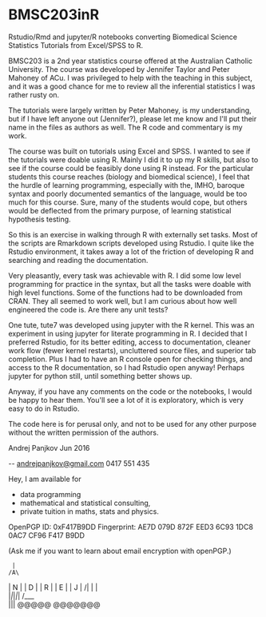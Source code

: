 # BMSC203inR
Rstudio/Rmd and jupyter/R notebooks converting Biomedical Science Statistics Tutorials from Excel/SPSS to R.

BMSC203 is a 2nd year statistics course offered at the Australian Catholic
University. The course was developed by Jennifer Taylor and Peter Mahoney of
ACu. I was privileged to help with the teaching in this subject, and it
was a good chance for me to review all the inferential statistics I was rather
rusty on.

The tutorials were largely written by Peter Mahoney, is my understanding, but
if I have left anyone out (Jennifer?), please let me know and I'll put their
name in the files as authors as well.  The R code and commentary is my work.

The course was built on tutorials using Excel and SPSS. I wanted to see if the
tutorials were doable using R.  Mainly I did it to up my R skills, but also to
see if the course could be feasibly done using R instead. For the particular
students this course reaches (biology and biomedical science), I feel that the
hurdle of learning programming, especially with the, IMHO, baroque syntax and
poorly documented semantics of the language, would be too much for this
course.  Sure, many of the students would cope, but others would be deflected
from the primary purpose, of learning statistical hypothesis testing.

So this is an exercise in walking through R with externally set tasks.  Most of
the scripts are Rmarkdown scripts developed using Rstudio. I quite like the
Rstudio environment, it takes away a lot of the friction of developing R and searching and reading the documentation.

Very pleasantly, every task was achievable with R.  I did some low level
programming for practice in the syntax, but all the tasks were doable with high
level functions. Some of the functions had to be downloaded from CRAN.  They
all seemed to work well, but I am curious about how well engineered the code
is. Are there any unit tests?

One tute, tute7 was developed using jupyter with the R kernel. This was an
experiment in using jupyter for literate programming in R. I decided that I
preferred Rstudio, for its better editing, access to documentation, cleaner
work flow (fewer kernel restarts), uncluttered source files, and superior tab completion.  Plus I had to have an R console open for checking things, and access to the R documentation, so I had Rstudio open anyway!  Perhaps jupyter for python still, until something better shows up.

Anyway, if you have any comments on the code or the notebooks, I would be happy
to hear them. You'll see a lot of it is exploratory, which is very easy to do
in Rstudio. 

The code here is for perusal only, and not to be used for any other purpose
without the written permission of the authors.

Andrej Panjkov
Jun 2016

-- 
andrejpanjkov@gmail.com 0417 551 435

Hey, I am available for 
* data programming
* mathematical and statistical consulting,
* private tuition in maths, stats and physics.

OpenPGP ID: 0xF417B9DD
Fingerprint: AE7D 079D 872F EED3 6C93 1DC8 0AC7 CF96 F417 B9DD

(Ask me if you want to learn about email encryption with openPGP.)


     |
    /A\
   | N |
   | D |
   | R |
   | E |
   | J |
  /| | |\
 |_|_|_|_|
   /___\
    |||
   @@@@@
  @@@@@@@

